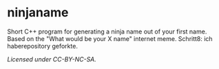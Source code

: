 # ninjaname

Short C++ program for generating a ninja name out of your first name. Based on the "What would be your X name" internet meme. Schritt8: ich haberepository geforkte.  

*Licensed under CC-BY-NC-SA.*

